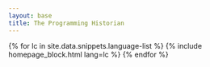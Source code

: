 ```yaml
---
layout: base
title: The Programming Historian
---
```


<div class="container">
{% for lc in site.data.snippets.language-list %}
  {% include homepage_block.html lang=lc %}
{% endfor %}
</div>
